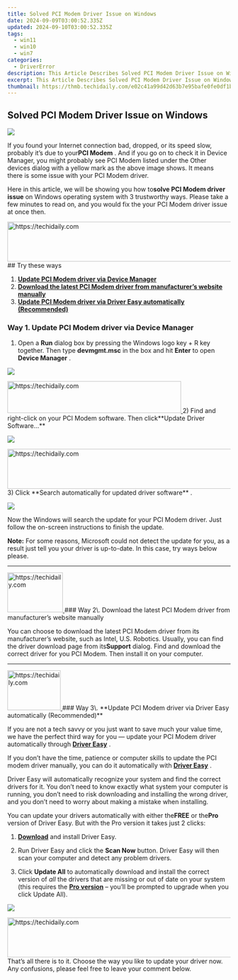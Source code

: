 ```yaml
---
title: Solved PCI Modem Driver Issue on Windows
date: 2024-09-09T03:00:52.335Z
updated: 2024-09-10T03:00:52.335Z
tags:
  - win11
  - win10
  - win7
categories:
  - DriverError
description: This Article Describes Solved PCI Modem Driver Issue on Windows
excerpt: This Article Describes Solved PCI Modem Driver Issue on Windows
thumbnail: https://thmb.techidaily.com/e02c41a99d42d63b7e95bafe0fe0df1b7497d09e9c40411355dba4e89fa8d316.jpg
---
```


## Solved PCI Modem Driver Issue on Windows

![](https://images.drivereasy.com/wp-content/uploads/2017/05/1-3.jpg)

 If you found your Internet connection bad, dropped, or its speed slow, probably it’s due to your**PCI Modem** . And if you go on to check it in Device Manager, you might probably see PCI Modem listed under the Other devices dialog with a yellow mark as the above image shows. It means there is some issue with your PCI Modem driver.

 Here in this article, we will be showing you how to**solve PCI Modem driver issue** on Windows operating system with 3 trustworthy ways. Please take a few minutes to read on, and you would fix the your PCI Modem driver issue at once then.

<!-- affiliate ads begin -->
<a href="https://wigfever.sjv.io/c/5597632/2014849/22899" target="_top" id="2014849">
  <img src="//a.impactradius-go.com/display-ad/22899-2014849" border="0" alt="https://techidaily.com" width="728" height="90"/>
</a>
<img height="0" width="0" src="https://wigfever.sjv.io/i/5597632/2014849/22899" style="position:absolute;visibility:hidden;" border="0" />
<!-- affiliate ads end -->
## Try these ways

1. [**Update PCI Modem driver via Device Manager**](https://thefitville.pxf.io/qyo4yy)
2. [**Download the latest PCI Modem driver from manufacturer’s website manually**](https://thefitville.pxf.io/qyo4yy)
3. **[Update PCI Modem driver via Driver Easy automatically (Recommended)](#WAY3)**

### Way 1\. Update PCI Modem driver via Device Manager

 1) Open a **Run**  dialog box by pressing the Windows logo key + R key together. Then type **devmgmt.msc**  in the box and hit **Enter**  to open **Device Manager** .

![](https://images.drivereasy.com/wp-content/uploads/2017/05/2-2.jpg)

<!-- affiliate ads begin -->
<a href="https://aligracehair.sjv.io/c/5597632/2135373/19272" target="_top" id="2135373">
  <img src="//a.impactradius-go.com/display-ad/19272-2135373" border="0" alt="https://techidaily.com" width="392" height="72"/>
</a>
<img height="0" width="0" src="https://aligracehair.sjv.io/i/5597632/2135373/19272" style="position:absolute;visibility:hidden;" border="0" />
<!-- affiliate ads end -->
 2) Find and right-click on your PCI Modem software. Then click**Update Driver Software…**

![](https://images.drivereasy.com/wp-content/uploads/2017/05/3-2.jpg)

<!-- affiliate ads begin -->
<a href="https://ephamedtechinc.pxf.io/c/5597632/2136615/26400" target="_top" id="2136615">
  <img src="//a.impactradius-go.com/display-ad/26400-2136615" border="0" alt="https://techidaily.com" width="728" height="90"/>
</a>
<img height="0" width="0" src="https://ephamedtechinc.pxf.io/i/5597632/2136615/26400" style="position:absolute;visibility:hidden;" border="0" />
<!-- affiliate ads end -->
 3) Click **Search automatically for updated driver software** .

![](https://images.drivereasy.com/wp-content/uploads/2017/05/4-3.jpg)

 Now the Windows will search the update for your PCI Modem driver. Just follow the on-screen instructions to finish the update.

**Note:**  For some reasons, Microsoft could not detect the update for you, as a result just tell you your driver is up-to-date. In this case, try ways below please.

---

<!-- affiliate ads begin -->
<a href="https://aligracehair.sjv.io/c/5597632/2115927/19272" target="_top" id="2115927">
  <img src="//a.impactradius-go.com/display-ad/19272-2115927" border="0" alt="https://techidaily.com" width="125" height="90"/>
</a>
<img height="0" width="0" src="https://aligracehair.sjv.io/i/5597632/2115927/19272" style="position:absolute;visibility:hidden;" border="0" />
<!-- affiliate ads end -->
### Way 2\. Download the latest PCI Modem driver from manufacturer’s website manually

 You can choose to download the latest PCI Modem driver from its manufacturer’s website, such as Intel, U.S. Robotics. Usually, you can find the driver download page from its**Support** dialog. Find and download the correct driver for you PCI Modem. Then install it on your computer.

---

<!-- affiliate ads begin -->
<a href="https://aligracehair.sjv.io/c/5597632/2135393/19272" target="_top" id="2135393">
  <img src="//a.impactradius-go.com/display-ad/19272-2135393" border="0" alt="https://techidaily.com" width="120" height="90"/>
</a>
<img height="0" width="0" src="https://aligracehair.sjv.io/i/5597632/2135393/19272" style="position:absolute;visibility:hidden;" border="0" />
<!-- affiliate ads end -->
### Way 3\.   **Update PCI Modem driver via Driver Easy automatically (Recommended)**

 If you are not a tech savvy or you just want to save much your value time, we have the perfect third way for you — update your PCI Modem driver automatically through **[Driver Easy](https://tools.techidaily.com/drivereasy/download/)**  .

 If you don’t have the time, patience or computer skills to update the PCI modem driver manually, you can do it automatically with **[Driver Easy](https://tools.techidaily.com/drivereasy/download/)**  .

 Driver Easy will automatically recognize your system and find the correct drivers for it. You don’t need to know exactly what system your computer is running, you don’t need to risk downloading and installing the wrong driver, and you don’t need to worry about making a mistake when installing.

 You can update your drivers automatically with either the**FREE** or the**Pro** version of Driver Easy. But with the Pro version it takes just 2 clicks:

 1) **[Download](https://tools.techidaily.com/drivereasy/download/)**  and install Driver Easy.

 2) Run Driver Easy and click the **Scan Now** button. Driver Easy will then scan your computer and detect any problem drivers.

 3) Click **Update All** to automatically download and install the correct version of _all_ the drivers that are missing or out of date on your system (this requires the [**Pro version**](https://tools.techidaily.com/drivereasy/download/) – you’ll be prompted to upgrade when you click Update All).

![](https://images.drivereasy.com/wp-content/uploads/2017/05/5-2.jpg)

<!-- affiliate ads begin -->
<a href="https://ephamedtechinc.pxf.io/c/5597632/2136625/26400" target="_top" id="2136625">
  <img src="//a.impactradius-go.com/display-ad/26400-2136625" border="0" alt="https://techidaily.com" width="728" height="90"/>
</a>
<img height="0" width="0" src="https://ephamedtechinc.pxf.io/i/5597632/2136625/26400" style="position:absolute;visibility:hidden;" border="0" />
<!-- affiliate ads end -->
 That’s all there is to it. Choose the way you like to update your driver now.  
 Any confusions, please feel free to leave your comment below.

<ins class="adsbygoogle"
     style="display:block"
     data-ad-format="autorelaxed"
     data-ad-client="ca-pub-7571918770474297"
     data-ad-slot="1223367746"></ins>



<ins class="adsbygoogle"
     style="display:block"
     data-ad-client="ca-pub-7571918770474297"
     data-ad-slot="8358498916"
     data-ad-format="auto"
     data-full-width-responsive="true"></ins>




